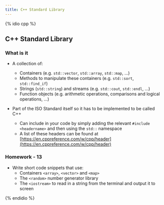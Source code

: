 ```yaml
---
title: C++ Standard Library 
---
```


{% idio cpp %}

## C++ Standard Library 

### What is it 

* A collection of:
   * Containers (e.g. `std::vector`, `std::array`, `std::map`, ...)
   * Methods to manipulate these containers (e.g. `std::sort`, `std::find_if`)
   * Strings (`std::string`) and streams (e.g. `std::cout`, `std::endl`, ...) 
   * Function objects (e.g. arithmetic operations, comparisons and logical operations, ...)

* Part of the ISO Standard itself so it has to be implemented to be called C++
   * Can include in your code by simply adding the relevant `#include <headername>` and then using the `std::` namespace 
   * A list of these headers can be found at [https://en.cppreference.com/w/cpp/header](https://en.cppreference.com/w/cpp/header)

### Homework - 13

* Write short code snippets that use:
   * Containers `<array>`, `<vector>` and `<map>`  
   * The `<random>` number generator library
   * The `<iostream>` to read in a string from the terminal and output it to screen 

{% endidio %}

